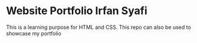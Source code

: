 # Website Portfolio Irfan Syafi

This is a learning purpose for HTML and CSS. This repo can also be used to showcase my portfolio
